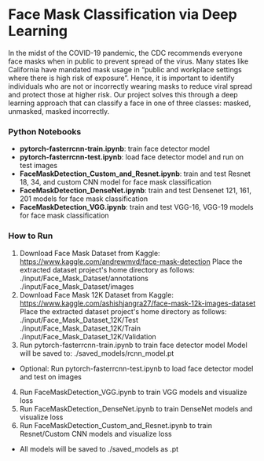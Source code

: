 # Face Mask Classification via Deep Learning

In the midst of the COVID-19 pandemic, the CDC recommends everyone face masks when in public to prevent spread of the virus. Many states like California have mandated mask usage in “public and workplace settings where there is high risk of exposure”. Hence, it is important to identify individuals who are not or incorrectly wearing masks to reduce viral spread and protect those at higher risk. Our project solves this through a deep learning approach that can classify a face in one of three classes: masked, unmasked, masked incorrectly.

### Python Notebooks
* **pytorch-fasterrcnn-train.ipynb**: train face detector model
* **pytorch-fasterrcnn-test.ipynb**: load face detector model and run on test images
* **FaceMaskDetection_Custom_and_Resnet.ipynb**: train and test Resnet 18, 34, and custom CNN model for face mask classification
* **FaceMaskDetection_DenseNet.ipynb**: train and test Densenet 121, 161, 201 models for face mask classification
* **FaceMaskDetection_VGG.ipynb**: train and test VGG-16, VGG-19 models for face mask classification

### How to Run
1. Download Face Mask Dataset from Kaggle:
https://www.kaggle.com/andrewmvd/face-mask-detection
Place the extracted dataset project's home directory as follows:
./input/Face_Mask_Dataset/annotations
./input/Face_Mask_Dataset/images
2. Download Face Mask 12K Dataset from Kaggle:
https://www.kaggle.com/ashishjangra27/face-mask-12k-images-dataset
Place the extracted dataset project's home directory as follows:
./input/Face_Mask_Dataset_12K/Test
./input/Face_Mask_Dataset_12K/Train
./input/Face_Mask_Dataset_12K/Validation
3. Run pytorch-fasterrcnn-train.ipynb to train face detector model
Model will be saved to:
./saved_models/rcnn_model.pt
* Optional: Run pytorch-fasterrcnn-test.ipynb to load face detector model and test on images
4. Run FaceMaskDetection_VGG.ipynb to train VGG models and visualize loss
5. Run FaceMaskDetection_DenseNet.ipynb to train DenseNet models and visualize loss
6. Run FaceMaskDetection_Custom_and_Resnet.ipynb to train Resnet/Custom CNN models and visualize loss
* All models will be saved to ./saved_models as .pt

